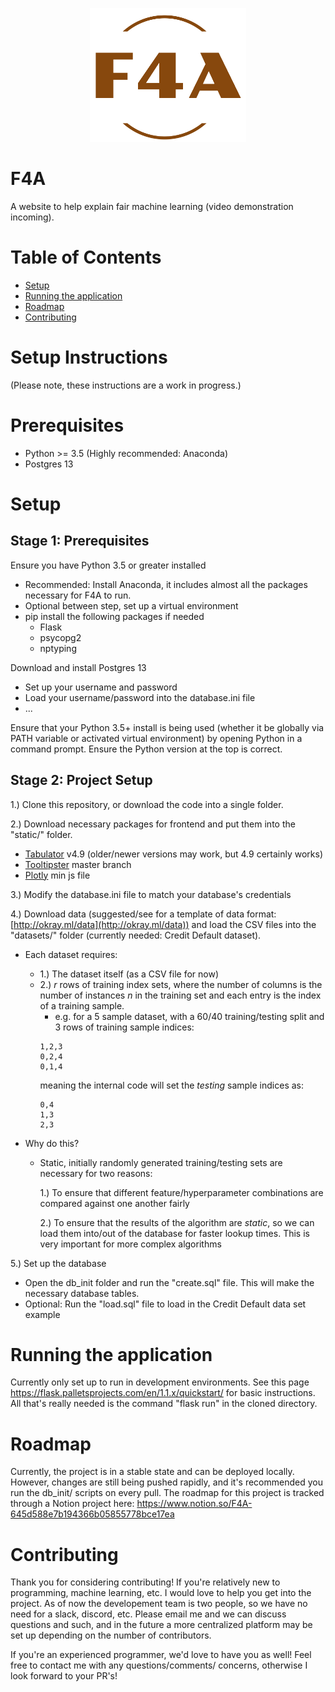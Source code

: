 <p align='center'>
    <img src='static/f4a_logo.png' alt='F4A Logo' width='250'/>
</p>

# F4A
A website to help explain fair machine learning (video demonstration incoming).

# Table of Contents
- [Setup](#setup-instructions) 
- [Running the application](#running-the-application)
- [Roadmap](#roadmap)
- [Contributing](#contributing)

# Setup Instructions
(Please note, these instructions are a work in progress.)

# Prerequisites

- Python >= 3.5 (Highly recommended: Anaconda)
- Postgres 13

# Setup
## Stage 1: Prerequisites

Ensure you have Python 3.5 or greater installed
- Recommended: Install Anaconda, it includes almost all the packages necessary for F4A to run.
- Optional between step, set up a virtual environment
- pip install the following packages if needed
    - Flask
    - psycopg2
    - nptyping

Download and install Postgres 13
- Set up your username and password
- Load your username/password into the database.ini file
- ...

Ensure that your Python 3.5+ install is being used (whether it be globally via PATH variable or activated virtual environment) by opening Python in a command prompt. Ensure the Python version at the top is correct.

## Stage 2: Project Setup

1.) Clone this repository, or download the code into a single folder.

2.) Download necessary packages for frontend and put them into the "static/" folder.
 - [Tabulator](http://tabulator.info/) v4.9 (older/newer versions may work, but 4.9 certainly works)
 - [Tooltipster](https://github.com/calebjacob/tooltipster) master branch
 - [Plotly](https://plotly.com/javascript/getting-started/) min js file


3.) Modify the database.ini file to match your database's credentials

4.) Download data (suggested/see for a template of data format: [http://okray.ml/data](http://okray.ml/data)) and load the CSV files into the "datasets/" folder (currently needed: Credit Default dataset). 
- Each dataset requires:
    - 1.) The dataset itself (as a CSV file for now)
    - 2.) *r* rows of training index sets, where the number of columns is the number of instances *n* in the training set and each entry is the index of a training sample.
        - e.g. for a 5 sample dataset, with a 60/40 training/testing split and 3 rows of training sample indices:
        ```
        1,2,3
        0,2,4
        0,1,4
        ````
        meaning the internal code will set the *testing* sample indices as:
        ```
        0,4
        1,3
        2,3
        ```

- Why do this?
    - Static, initially randomly generated training/testing sets are necessary for two reasons:

        1.) To ensure that different feature/hyperparameter combinations are compared against one another fairly

        2.) To ensure that the results of the algorithm are *static*, so we can load them into/out of the database for faster lookup times. This is very important for more complex algorithms


5.) Set up the database
- Open the db_init folder and run the "create.sql" file. This will make the necessary database tables.
- Optional: Run the "load.sql" file to load in the Credit Default data set example

# Running the application
Currently only set up to run in development environments. See this page https://flask.palletsprojects.com/en/1.1.x/quickstart/ for basic instructions. All that's really needed is the command "flask run" in the cloned directory.

# Roadmap
Currently, the project is in a stable state and can be deployed locally. However, changes are still being pushed
rapidly, and it's recommended you run the db_init/ scripts on every pull.
The roadmap for this project is tracked through a Notion project here: https://www.notion.so/F4A-645d588e7b194366b05855778bce17ea

# Contributing
Thank you for considering contributing! If you're relatively new to programming, machine learning, etc.
I would love to help you get into the project. As of now the developement team is two people, so we have no need for 
a slack, discord, etc. Please email me and we can discuss questions and such, and in the future a more centralized 
platform may be set up depending on the number of contributors.

If you're an experienced programmer, we'd love to have you as well! Feel free to contact me with any questions/comments/
concerns, otherwise I look forward to your PR's!
